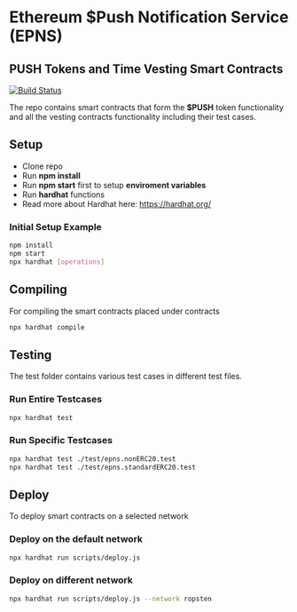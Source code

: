 # Ethereum $Push Notification Service (EPNS)
## PUSH Tokens and Time Vesting Smart Contracts

[![Build Status](https://travis-ci.com/ethereum-push-notification-service/epns-smart-contracts-staging.svg?token=3pZwaXsWcsvpExABUhSW&branch=master)](https://travis-ci.com/ethereum-push-notification-service/epns-smart-contracts-staging)

The repo contains smart contracts that form the **$PUSH** token functionality and all the vesting contracts functionality including their test cases.

## Setup

  - Clone repo
  - Run **npm install**
  - Run **npm start** first to setup **enviroment variables**
  - Run **hardhat** functions
  - Read more about Hardhat here: https://hardhat.org/

### Initial Setup Example
```sh
npm install
npm start
npx hardhat [operations]
```

## Compiling
For compiling the smart contracts placed under contracts
```sh
npx hardhat compile
```

## Testing
The test folder contains various test cases in different test files.

### Run Entire Testcases
```sh
npx hardhat test
```

### Run Specific Testcases
```sh
npx hardhat test ./test/epns.nonERC20.test
npx hardhat test ./test/epns.standardERC20.test
```

## Deploy
To deploy smart contracts on a selected network

### Deploy on the default network
```sh
npx hardhat run scripts/deploy.js
```

### Deploy on different network
```sh
npx hardhat run scripts/deploy.js --network ropsten
```
